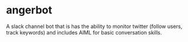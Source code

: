 # angerbot
A slack channel bot that is has the ability to monitor twitter (follow users, track keywords) and includes AIML for basic conversation skills.
